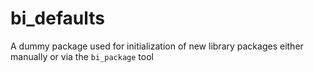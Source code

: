 # bi_defaults

A dummy package used for initialization of new library packages
either manually or via the `bi_package` tool
